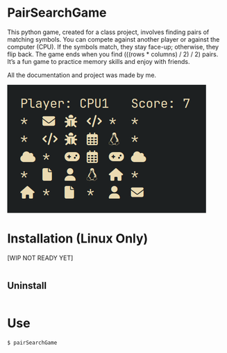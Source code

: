 # PairSearchGame

This python game, created for a class project, involves finding pairs of matching symbols. You can compete against another player or against the computer (CPU). If the symbols match, they stay face-up; otherwise, they flip back. The game ends when you find (((rows * columns) / 2) / 2) pairs. It’s a fun game to practice memory skills and enjoy with friends.

All the documentation and project was made by me.

![Pic](./media/image.png)


# Installation (Linux Only) 
[WIP NOT READY YET]


```shell
```

## Uninstall
```shell
```

# Use
```shell
$ pairSearchGame
```